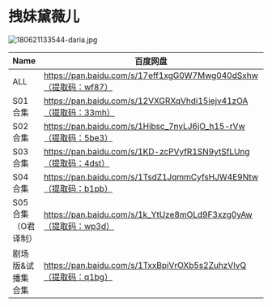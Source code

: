 # 拽妹黛薇儿

![180621133544-daria.jpg](/banner/daria.jpg)

| Name | 百度网盘 | 阿里云盘 | Bilibili | MDpan |
| --- | --- | --- | --- | --- |
| ALL | https://pan.baidu.com/s/17eff1xgG0W7Mwg040dSxhw（提取码：wf87） | https://www.aliyundrive.com/s/fUvcXHqqrfw |  | https://mdpan.tk/%E6%8B%BD%E5%A6%B9%E9%BB%9B%E8%96%87%E5%84%BF |
| S01合集 | https://pan.baidu.com/s/12VXGRXqVhdi15iejv41zOA（提取码：33mh） | https://www.aliyundrive.com/s/QGN8xugFuc2 | https://www.bilibili.com/bangumi/play/ss2953 |  |
| S02合集 | https://pan.baidu.com/s/1Hibsc_7nyLJ6jO_h15-rVw（提取码：5be3） | https://www.aliyundrive.com/s/j1jozcrYjQa | https://www.bilibili.com/bangumi/play/ss2954 |  |
| S03合集 | https://pan.baidu.com/s/1KD-zcPVyfR1SN9ytSfLUng（提取码：4dst） | https://www.aliyundrive.com/s/Zzq7ycTwuFn | https://www.bilibili.com/bangumi/play/ss2955 |  |
| S04合集 | https://pan.baidu.com/s/1TsdZ1JqmmCyfsHJW4E9Ntw（提取码：b1pb） | https://www.aliyundrive.com/s/AePoqicy9ZF | https://www.bilibili.com/bangumi/play/ss2956 |  |
| S05合集（O君译制） | https://pan.baidu.com/s/1k_YtUze8mOLd9F3xzg0yAw（提取码：wp3d） | https://www.aliyundrive.com/s/4Eb4eg8jQX4 | https://www.bilibili.com/bangumi/play/ss6298 |  |
| 剧场版&试播集合集 | https://pan.baidu.com/s/1TxxBpiVrOXb5s2ZuhzVIvQ（提取码：q1bg） | https://www.aliyundrive.com/s/oR7uTRABk1Z | https://www.bilibili.com/bangumi/play/ss3015 |  |